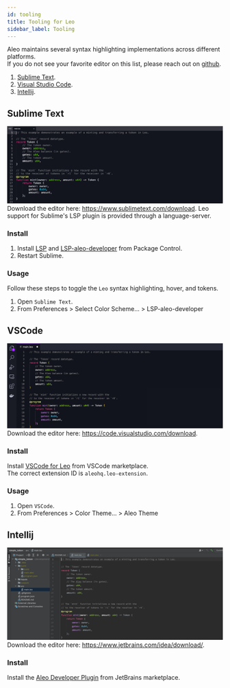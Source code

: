 ```yaml
---
id: tooling
title: Tooling for Leo
sidebar_label: Tooling
---
```


Aleo maintains several syntax highlighting implementations across different platforms.   
If you do not see your favorite editor on this list, please reach out on [github](https://github.com/AleoHQ/welcome/issues/new).

1. [Sublime Text](#sublime).
2. [Visual Studio Code](#vscode).
3. [Intellij](#intellij).

## Sublime Text
![](./images/sublime.png)  
Download the editor here: https://www.sublimetext.com/download.
Leo support for Sublime's LSP plugin is provided through a language-server.
### Install

1. Install [LSP](https://packagecontrol.io/packages/LSP) and [LSP-aleo-developer](https://packagecontrol.io/packages/LSP-aleo-developer) from Package Control.
2. Restart Sublime.

### Usage

Follow these steps to toggle the `Leo` syntax highlighting, hover, and tokens.

1. Open `Sublime Text`.
2. From Preferences > Select Color Scheme... > LSP-aleo-developer

## VSCode
![](./images/vscode.png)
Download the editor here: https://code.visualstudio.com/download.

### Install

Install [VSCode for Leo](https://marketplace.visualstudio.com/items?itemName=aleohq.leo-extension) from VSCode marketplace.   
The correct extension ID is `aleohq.leo-extension`.

### Usage

1. Open `VSCode`.
2. From Preferences > Color Theme... > Aleo Theme

[//]: # (### Manual Install)

[//]: # ()
[//]: # (1. Download the [leo-language-features.vsix]&#40;https://leo-lsp-packages.sfo2.digitaloceanspaces.com/vscode-extension/next/leo-language-features.vsix&#41;.)

[//]: # (2. Run ```code --install-extension leo-language-features.vsix```.)

[//]: # ()
[//]: # (Mirrored from the official VSCode [documentation]&#40;https://code.visualstudio.com/docs/editor/extension-marketplace#_install-from-a-vsix&#41;.)

## Intellij

![](./images/intellij.png)
Download the editor here: https://www.jetbrains.com/idea/download/.

### Install

Install the [Aleo Developer Plugin](https://plugins.jetbrains.com/plugin/19890-aleo-developer) from JetBrains marketplace.   
